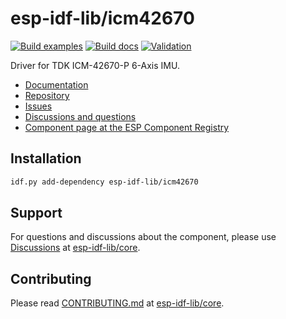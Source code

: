 # esp-idf-lib/icm42670

[![Build examples](https://github.com/esp-idf-lib/icm42670/actions/workflows//build.yml/badge.svg)](https://github.com/esp-idf-lib/icm42670/actions/workflows//build.yml)
[![Build docs](https://github.com/esp-idf-lib/icm42670/actions/workflows//build-docs.yml/badge.svg)](https://github.com/esp-idf-lib/icm42670/actions/workflows//build-docs.yml)
[![Validation](https://github.com/esp-idf-lib/icm42670/actions/workflows//validate-component.yml/badge.svg)](https://github.com/esp-idf-lib/icm42670/actions/workflows//validate-component.yml)

Driver for TDK ICM-42670-P 6-Axis IMU.

* [Documentation](https://esp-idf-lib.github.io/icm42670/)
* [Repository](https://github.com/esp-idf-lib/icm42670)
* [Issues](https://github.com/esp-idf-lib/icm42670/issues)
* [Discussions and questions](https://github.com/esp-idf-lib/core/discussions)
* [Component page at the ESP Component Registry](https://components.espressif.com/components/esp-idf-lib/icm42670)

## Installation

```sh
idf.py add-dependency esp-idf-lib/icm42670
```

## Support

For questions and discussions about the component, please use
[Discussions](https://github.com/esp-idf-lib/core/discussions)
at [esp-idf-lib/core](https://github.com/esp-idf-lib/core).

## Contributing

Please read [CONTRIBUTING.md](https://github.com/esp-idf-lib/core/blob/main/CONTRIBUTING.md)
at [esp-idf-lib/core](https://github.com/esp-idf-lib/core).
